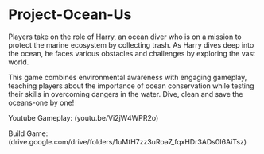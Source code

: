 # Project-Ocean-Us

Players take on the role of Harry, an ocean diver who is on a mission to protect the marine ecosystem by collecting trash. As Harry dives deep into the ocean, he faces various obstacles and challenges by exploring the vast world.

This game combines environmental awareness with engaging gameplay, teaching players about the importance of ocean conservation while testing their skills in overcoming dangers in the water. Dive, clean and save the oceans-one by one!

Youtube Gameplay: (youtu.be/Vi2jW4WPR2o)

Build Game: (drive.google.com/drive/folders/1uMtH7zz3uRoa7_fqxHDr3ADs0I6AiTsz)
